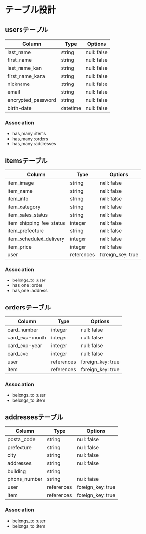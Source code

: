# テーブル設計

## usersテーブル

| Column             | Type     | Options     |
| ------------------ | -------- | ----------- |
| last_name          | string   | null: false |
| first_name         | string   | null: false |
| last_name_kan      | string   | null: false |
| first_name_kana    | string   | null: false |
| nickname           | string   | null: false |
| email              | string   | null: false |
| encrypted_password | string   | null: false |
| birth-date         | datetime | null: false |

### Association

- has_many :items
- has_many :orders
- has_many :addresses

## itemsテーブル

| Column                   | Type       | Options           |
| ------------------------ | ---------- | ----------------- |
| item_image               | string     | null: false       |
| item_name                | string     | null: false       |
| item_info                | string     | null: false       |
| item_category            | string     | null: false       |
| item_sales_status        | string     | null: false       |
| item_shipping_fee_status | integer    | null: false       |
| item_prefecture          | string     | null: false       |
| item_scheduled_delivery  | integer    | null: false       |
| item_price               | integer    | null: false       |
| user                     | references | foreign_key: true |

### Association

- belongs_to :user
- has_one :order
- has_one :address

## ordersテーブル

| Column         | Type       | Options           |
| -------------- | ---------- | ----------------- |
| card_number    | integer    | null: false       |
| card_exp-month | integer    | null: false       |
| card_exp-year  | integer    | null: false       |
| card_cvc       | integer    | null: false       |
| user           | references | foreign_key: true |
| item           | references | foreign_key: true |

### Association

- belongs_to :user
- belongs_to :item

## addressesテーブル

| Column          | Type       | Options           |
| --------------- | ---------- | ------------------|
| postal_code     | string     | null: false       |
| prefecture      | string     | null: false       |
| city            | string     | null: false       |
| addresses       | string     | null: false       |
| building        | string     |                   |
| phone_number    | string     | null: false       |
| user            | references | foreign_key: true |
| item            | references | foreign_key: true |

### Association

- belongs_to :user
- belongs_to :item
